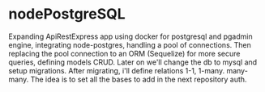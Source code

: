 # nodePostgreSQL
Expanding ApiRestExpress app using docker for postgresql and pgadmin engine,
integrating node-postgres, handling a pool of connections.
Then replacing the pool connection to an ORM (Sequelize) for more secure queries, defining models CRUD.
Later on we'll change the db to mysql and setup migrations. After migrating, i'll define relations 1-1, 1-many. many-many.
The idea is to set all the bases to add in the next repository auth.


